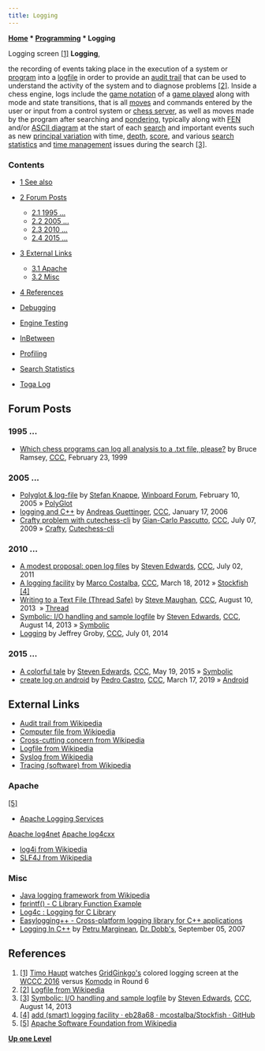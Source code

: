 ```yaml
---
title: Logging
---
```

**[Home](Home "Home") \* [Programming](Programming "Programming") \* Logging**



 [](File:GridGinkgoScreen2.jpg) Logging screen <a id="cite-note-1" href="#cite-ref-1">[1]</a> 
**Logging**,  

the recording of events taking place in the execution of a system or [program](index.php?title=Program&action=edit&redlink=1 "Program (page does not exist)") into a [logfile](https://en.wikipedia.org/wiki/Logfile) in order to provide an [audit trail](https://en.wikipedia.org/wiki/Audit_trail) that can be used to understand the activity of the system and to diagnose problems <a id="cite-note-2" href="#cite-ref-2">[2]</a>. Inside a chess engine, logs include the [game notation](Game_Notation "Game Notation") of a [game played](Chess_Game "Chess Game") along with mode and state transitions, that is all [moves](Moves "Moves") and commands entered by the user or input from a control system or [chess server](Chess_Server "Chess Server"), as well as moves made by the program after searching and [pondering](Pondering "Pondering"), typically along with [FEN](Forsyth-Edwards_Notation "Forsyth-Edwards Notation") and/or [ASCII diagram](Graphics_Programming#ASCIIDiagrams "Graphics Programming") at the start of each [search](Search "Search") and important events such as new [principal variation](Principal_Variation "Principal Variation") with time, [depth](Depth "Depth"), [score](Score "Score"), and various [search statistics](Search_Statistics "Search Statistics") and [time management](Time_Management "Time Management") issues during the search <a id="cite-note-3" href="#cite-ref-3">[3]</a>.



### Contents


* [1 See also](#see-also)
* [2 Forum Posts](#forum-posts)
	+ [2.1 1995 ...](#1995-...)
	+ [2.2 2005 ...](#2005-...)
	+ [2.3 2010 ...](#2010-...)
	+ [2.4 2015 ...](#2015-...)
* [3 External Links](#external-links)
	+ [3.1 Apache](#apache)
	+ [3.2 Misc](#misc)
* [4 References](#references)






* [Debugging](Debugging "Debugging")
* [Engine Testing](Engine_Testing "Engine Testing")
* [InBetween](InBetween "InBetween")
* [Profiling](index.php?title=Profiling&action=edit&redlink=1 "Profiling (page does not exist)")
* [Search Statistics](Search_Statistics "Search Statistics")
* [Toga Log](Toga_Log "Toga Log")


## Forum Posts


### 1995 ...


* [Which chess programs can log all analysis to a .txt file, please?](https://www.stmintz.com/ccc/index.php?id=44353) by Bruce Ramsey, [CCC](CCC "CCC"), February 23, 1999


### 2005 ...


* [Polyglot & log-file](http://www.open-aurec.com/wbforum/viewtopic.php?f=2&t=1610) by [Stefan Knappe](Stefan_Knappe "Stefan Knappe"), [Winboard Forum](Computer_Chess_Forums "Computer Chess Forums"), February 10, 2005 » [PolyGlot](PolyGlot "PolyGlot")
* [logging and C++](https://www.stmintz.com/ccc/index.php?id=480423) by [Andreas Guettinger](Andreas_Guettinger "Andreas Guettinger"), [CCC](CCC "CCC"), January 17, 2006
* [Crafty problem with cutechess-cli](http://www.talkchess.com/forum/viewtopic.php?t=28823) by [Gian-Carlo Pascutto](Gian-Carlo_Pascutto "Gian-Carlo Pascutto"), [CCC](CCC "CCC"), July 07, 2009 » [Crafty](Crafty "Crafty"), [Cutechess-cli](Cutechess-cli "Cutechess-cli")


### 2010 ...


* [A modest proposal: open log files](http://www.talkchess.com/forum/viewtopic.php?t=39564) by [Steven Edwards](Steven_Edwards "Steven Edwards"), [CCC](CCC "CCC"), July 02, 2011
* [A logging facility](http://www.talkchess.com/forum/viewtopic.php?t=42930) by [Marco Costalba](Marco_Costalba "Marco Costalba"), [CCC](CCC "CCC"), March 18, 2012 » [Stockfish](Stockfish "Stockfish") <a id="cite-note-4" href="#cite-ref-4">[4]</a>
* [Writing to a Text File (Thread Safe)](http://www.talkchess.com/forum/viewtopic.php?t=48911) by [Steve Maughan](Steve_Maughan "Steve Maughan"), [CCC](CCC "CCC"), August 10, 2013  » [Thread](Thread "Thread")
* [Symbolic: I/O handling and sample logfile](http://www.talkchess.com/forum/viewtopic.php?t=48959) by [Steven Edwards](Steven_Edwards "Steven Edwards"), [CCC](CCC "CCC"), August 14, 2013 » [Symbolic](Symbolic "Symbolic")
* [Logging](http://www.talkchess.com/forum/viewtopic.php?t=52822) by Jeffrey Groby, [CCC](CCC "CCC"), July 01, 2014


### 2015 ...


* [A colorful tale](http://www.talkchess.com/forum/viewtopic.php?t=56417) by [Steven Edwards](Steven_Edwards "Steven Edwards"), [CCC](CCC "CCC"), May 19, 2015 » [Symbolic](Symbolic "Symbolic")
* [create log on android](http://www.talkchess.com/forum3/viewtopic.php?f=7&t=70226) by [Pedro Castro](Pedro_Castro "Pedro Castro"), [CCC](CCC "CCC"), March 17, 2019 » [Android](Android "Android")


## External Links


* [Audit trail from Wikipedia](https://en.wikipedia.org/wiki/Audit_trail)
* [Computer file from Wikipedia](https://en.wikipedia.org/wiki/Computer_file)
* [Cross-cutting concern from Wikipedia](https://en.wikipedia.org/wiki/Cross-cutting_concern)
* [Logfile from Wikipedia](https://en.wikipedia.org/wiki/Logfile)
* [Syslog from Wikipedia](https://en.wikipedia.org/wiki/Syslog)
* [Tracing (software) from Wikipedia](https://en.wikipedia.org/wiki/Tracing_%28software%29)


### Apache


<a id="cite-note-5" href="#cite-ref-5">[5]</a>



* [Apache Logging Services](http://logging.apache.org/)


 [Apache log4net](http://logging.apache.org/log4net/)
 [Apache log4cxx](http://logging.apache.org/log4cxx/)
* [log4j from Wikipedia](https://en.wikipedia.org/wiki/Log4j)
* [SLF4J from Wikipedia](https://en.wikipedia.org/wiki/SLF4J)


### Misc


* [Java logging framework from Wikipedia](https://en.wikipedia.org/wiki/Java_logging_framework)
* [fprintf() - C Library Function Example](http://www.tutorialspoint.com/c_standard_library/c_function_fprintf.htm)
* [Log4c : Logging for C Library](http://log4c.sourceforge.net/)
* [Easylogging++ - Cross-platform logging library for C++ applications](http://easylogging.org/)
* [Logging In C++](http://www.drdobbs.com/parallel/logging-in-c/201804215) by [Petru Marginean](http://www.linkedin.com/in/petrum), [Dr. Dobb's](https://en.wikipedia.org/wiki/Dr._Dobb%27s_Journal), September 05, 2007


## References


1. <a id="cite-ref-1" href="#cite-note-1">[1]</a> [Timo Haupt](Timo_Haupt "Timo Haupt") watches [GridGinkgo's](GridGinkgo "GridGinkgo") colored logging screen at the [WCCC 2016](WCCC_2016 "WCCC 2016") versus [Komodo](Komodo "Komodo") in Round 6
2. <a id="cite-ref-2" href="#cite-note-2">[2]</a> [Logfile from Wikipedia](https://en.wikipedia.org/wiki/Logfile)
3. <a id="cite-ref-3" href="#cite-note-3">[3]</a> [Symbolic: I/O handling and sample logfile](http://www.talkchess.com/forum/viewtopic.php?t=48959) by [Steven Edwards](Steven_Edwards "Steven Edwards"), [CCC](CCC "CCC"), August 14, 2013
4. <a id="cite-ref-4" href="#cite-note-4">[4]</a> [add (smart) logging facility · eb28a68 · mcostalba/Stockfish · GitHub](https://github.com/mcostalba/Stockfish/commit/eb28a683bd5a15be4a59c1e14b45b2c80cf7bf2c)
5. <a id="cite-ref-5" href="#cite-note-5">[5]</a> [Apache Software Foundation from Wikipedia](https://en.wikipedia.org/wiki/Apache_Software_Foundation)

**[Up one Level](Programming "Programming")**







 
